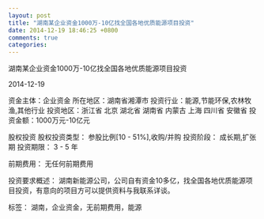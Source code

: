 ```yaml
---
layout: post
title: "湖南某企业资金1000万-10亿找全国各地优质能源项目投资"
date: 2014-12-19 18:46:25 +0800
comments: true
categories: 
---
```

湖南某企业资金1000万-10亿找全国各地优质能源项目投资



2014-12-19

资金主体：企业资金
所在地区：湖南省湘潭市
投资行业：能源,节能环保,农林牧渔,其他行业
投资地区：浙江省 北京 湖北省 湖南省 内蒙古 上海 四川省 安徽省
投资金额：1000万元-10亿元

股权投资
股权投资类型：
                            参股比例[10 - 51%],收购/并购 
                                                                                投资阶段：
                            成长期,扩张期 
                                                                                                                                        投资期限：
                            3 - 5 年

前期费用：
无任何前期费用

投资要求概述：
湖南新能源公司，公司自有资金10多亿，找全国各地优质能源项目投资，有意向的项目方可以提供资料与我联系详谈。

标签：
湖南，企业资金，无前期费用，能源


